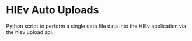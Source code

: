# HIEv Auto Uploads
Python script to perform a single data file data into the HIEv application via the hiev upload api.
